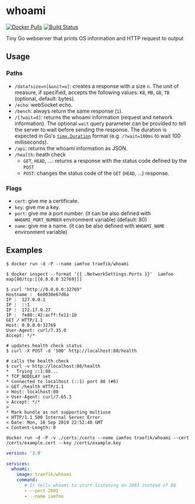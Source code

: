 # whoami

[![Docker Pulls](https://img.shields.io/docker/pulls/traefik/whoami.svg)](https://hub.docker.com/r/traefik/whoami/)
[![Build Status](https://github.com/traefik/whoami/workflows/Main/badge.svg?branch=master)](https://github.com/traefik/whoami/actions)

Tiny Go webserver that prints OS information and HTTP request to output

## Usage

### Paths

- `/data?size=n[&unit=u]`: creates a response with a size `n`. The unit of measure, if specified, accepts the following values: `KB`, `MB`, `GB`, `TB` (optional, default: bytes).
- `/echo`: webSocket echo.
- `/bench`: always return the same response (`1`).
- `/[?wait=d]`: returns the whoami information (request and network information). The optional `wait` query parameter can be provided to tell the server to wait before sending the response. The duration is expected in Go's [`time.Duration`](https://golang.org/pkg/time/#ParseDuration) format (e.g. `/?wait=100ms` to wait 100 milliseconds).
- `/api`: returns the whoami information as JSON.
- `/health`: heath check
    - `GET`, `HEAD`, ...: returns a response with the status code defined by the `POST`
    - `POST`: changes the status code of the `GET` (`HEAD`, ...) response.

### Flags

- `cert`: give me a certificate.
- `key`: give me a key.
- `port`: give me a port number. (it can be also defined with `WHOAMI_PORT_NUMBER` environment variable) (default: 80)
- `name`: give me a name. (it can be also defined with `WHOAMI_NAME` environment variable)

## Examples

```console
$ docker run -d -P --name iamfoo traefik/whoami

$ docker inspect --format '{{ .NetworkSettings.Ports }}'  iamfoo
map[80/tcp:[{0.0.0.0 32769}]]

$ curl "http://0.0.0.0:32769"
Hostname :  6e0030e67d6a
IP :  127.0.0.1
IP :  ::1
IP :  172.17.0.27
IP :  fe80::42:acff:fe11:1b
GET / HTTP/1.1
Host: 0.0.0.0:32769
User-Agent: curl/7.35.0
Accept: */*
```

```console
# updates health check status
$ curl -X POST -d '500' http://localhost:80/health

# calls the health check
$ curl -v http://localhost:80/health
*   Trying ::1:80...
* TCP_NODELAY set
* Connected to localhost (::1) port 80 (#0)
> GET /health HTTP/1.1
> Host: localhost:80
> User-Agent: curl/7.65.3
> Accept: */*
> 
* Mark bundle as not supporting multiuse
< HTTP/1.1 500 Internal Server Error
< Date: Mon, 16 Sep 2019 22:52:40 GMT
< Content-Length: 0
```

```console
docker run -d -P -v ./certs:/certs --name iamfoo traefik/whoami --cert /certs/example.cert --key /certs/example.key
```

```yml
version: '3.9'

services:
  whoami:
    image: traefik/whoami
    command:
       # It tells whoami to start listening on 2001 instead of 80
       - --port 2001
       - --name iamfoo
```
